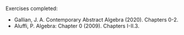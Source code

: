 Exercises completed:
- Gallian, J. A. Contemporary Abstract Algebra (2020). Chapters 0-2.
- Aluffi, P. Algebra: Chapter 0 (2009). Chapters I-II.3.
